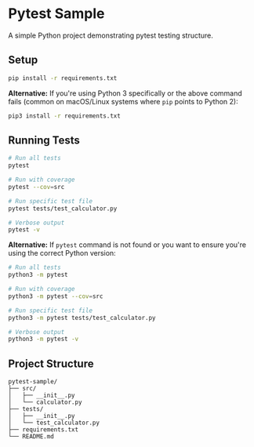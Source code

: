 # Pytest Sample

A simple Python project demonstrating pytest testing structure.

## Setup

```bash
pip install -r requirements.txt
```

**Alternative:** If you're using Python 3 specifically or the above command fails (common on macOS/Linux systems where `pip` points to Python 2):

```bash
pip3 install -r requirements.txt
```

## Running Tests

```bash
# Run all tests
pytest

# Run with coverage
pytest --cov=src

# Run specific test file
pytest tests/test_calculator.py

# Verbose output
pytest -v
```

**Alternative:** If `pytest` command is not found or you want to ensure you're using the correct Python version:

```bash
# Run all tests
python3 -m pytest

# Run with coverage
python3 -m pytest --cov=src

# Run specific test file
python3 -m pytest tests/test_calculator.py

# Verbose output
python3 -m pytest -v
```


## Project Structure

```
pytest-sample/
├── src/
│   ├── __init__.py
│   └── calculator.py
├── tests/
│   ├── __init__.py
│   └── test_calculator.py
├── requirements.txt
└── README.md
```